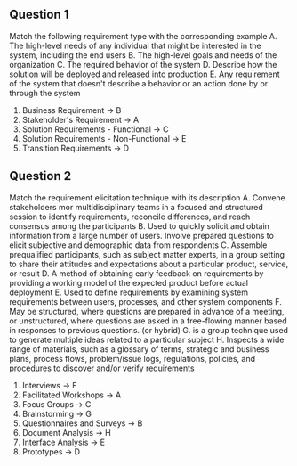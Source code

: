 ## Question 1
Match the following requirement type with the corresponding example
A. The high-level needs of any individual that might be interested in the system, including the end users
B. The high-level goals  and needs of the organization
C. The required behavior of the system
D. Describe how the solution will be deployed and released into production
E. Any requirement of the system that doesn't describe a behavior or an action done by or through the system

1. Business Requirement $\to$ B
2. Stakeholder's Requirement $\to$ A
3. Solution Requirements - Functional $\to$ C
4. Solution Requirements - Non-Functional $\to$ E
5. Transition Requirements $\to$ D
## Question 2
Match the requirement elicitation technique with its description
A. Convene stakeholders mor multidisciplinary teams in a focused and structured session to identify requirements, reconcile differences, and reach consensus among the participants
B. Used to quickly solicit and obtain information from a large number of users. Involve prepared questions to elicit subjective and demographic data from respondents
C. Assemble prequalified participants, such as subject matter experts, in a group setting to share their attitudes and expectations about a particular product, service, or result
D. A method of obtaining early feedback on requirements by providing a working model of the expected product before actual deployment
E. Used to define requirements by examining system requirements between users, processes, and other system components
F. May be structured, where questions are prepared in advance of a meeting, or unstructured, where questions are asked in a free-flowing manner based in responses to previous questions. (or hybrid)
G. is a group technique used to generate multiple ideas related to a particular subject
H. Inspects a wide range of materials, such as a glossary of terms, strategic and business plans, process flows, problem/issue logs, regulations, policies, and procedures to discover and/or verify requirements

1. Interviews $\to$ F
2. Facilitated Workshops $\to$ A
3. Focus Groups $\to$ C
4. Brainstorming $\to$ G
5. Questionnaires and Surveys $\to$ B
6. Document Analysis $\to$ H
7. Interface Analysis $\to$ E
8. Prototypes $\to$ D